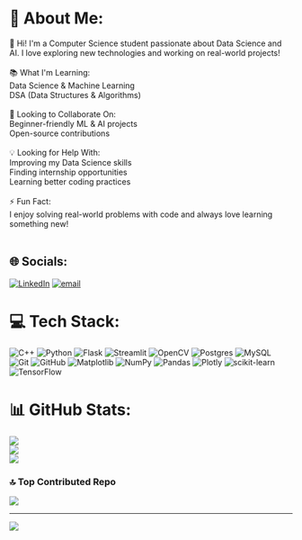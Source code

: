 # 💫 About Me:
👋 Hi! I'm a Computer Science student passionate about Data Science and AI. I love exploring new technologies and working on real-world projects!<br><br>📚 What I'm Learning:<br>Data Science & Machine Learning<br>DSA (Data Structures & Algorithms)<br><br>🤝 Looking to Collaborate On:<br>Beginner-friendly ML & AI projects<br>Open-source contributions<br><br>💡 Looking for Help With:<br>Improving my Data Science skills<br>Finding internship opportunities<br>Learning better coding practices<br><br>⚡ Fun Fact:<br>I enjoy solving real-world problems with code and always love learning something new!<br><br>


## 🌐 Socials:
[![LinkedIn](https://img.shields.io/badge/LinkedIn-%230077B5.svg?logo=linkedin&logoColor=white)](https://linkedin.com/in/https://www.linkedin.com/in/divyanshi-arora2003) [![email](https://img.shields.io/badge/Email-D14836?logo=gmail&logoColor=white)](mailto:ardivyaora5353@gmail.com) 

# 💻 Tech Stack:
![C++](https://img.shields.io/badge/c++-%2300599C.svg?style=for-the-badge&logo=c%2B%2B&logoColor=white) ![Python](https://img.shields.io/badge/python-3670A0?style=for-the-badge&logo=python&logoColor=ffdd54) ![Flask](https://img.shields.io/badge/flask-%23000.svg?style=for-the-badge&logo=flask&logoColor=white) ![Streamlit](https://img.shields.io/badge/Streamlit-%23FE4B4B.svg?style=for-the-badge&logo=streamlit&logoColor=white) ![OpenCV](https://img.shields.io/badge/opencv-%23white.svg?style=for-the-badge&logo=opencv&logoColor=white) ![Postgres](https://img.shields.io/badge/postgres-%23316192.svg?style=for-the-badge&logo=postgresql&logoColor=white) ![MySQL](https://img.shields.io/badge/mysql-4479A1.svg?style=for-the-badge&logo=mysql&logoColor=white) ![Git](https://img.shields.io/badge/git-%23F05033.svg?style=for-the-badge&logo=git&logoColor=white) ![GitHub](https://img.shields.io/badge/github-%23121011.svg?style=for-the-badge&logo=github&logoColor=white) ![Matplotlib](https://img.shields.io/badge/Matplotlib-%23ffffff.svg?style=for-the-badge&logo=Matplotlib&logoColor=black) ![NumPy](https://img.shields.io/badge/numpy-%23013243.svg?style=for-the-badge&logo=numpy&logoColor=white) ![Pandas](https://img.shields.io/badge/pandas-%23150458.svg?style=for-the-badge&logo=pandas&logoColor=white) ![Plotly](https://img.shields.io/badge/Plotly-%233F4F75.svg?style=for-the-badge&logo=plotly&logoColor=white) ![scikit-learn](https://img.shields.io/badge/scikit--learn-%23F7931E.svg?style=for-the-badge&logo=scikit-learn&logoColor=white) ![TensorFlow](https://img.shields.io/badge/TensorFlow-%23FF6F00.svg?style=for-the-badge&logo=TensorFlow&logoColor=white)
# 📊 GitHub Stats:
![](https://github-readme-stats.vercel.app/api?username=Divshi05&theme=dark&hide_border=false&include_all_commits=true&count_private=true)<br/>
![](https://nirzak-streak-stats.vercel.app/?user=Divshi05&theme=dark&hide_border=false)<br/>
![](https://github-readme-stats.vercel.app/api/top-langs/?username=Divshi05&theme=dark&hide_border=false&include_all_commits=true&count_private=true&layout=compact)

### 🔝 Top Contributed Repo
![](https://github-contributor-stats.vercel.app/api?username=Divshi05&limit=5&theme=dark&combine_all_yearly_contributions=true)

---
[![](https://visitcount.itsvg.in/api?id=Divshi05&icon=0&color=0)](https://visitcount.itsvg.in)

<!-- Proudly created with GPRM ( https://gprm.itsvg.in ) -->
